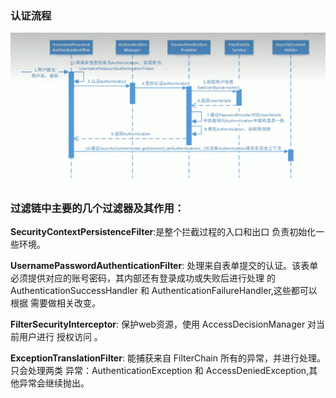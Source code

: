 ### 认证流程
![img_1.png](img_1.png)

### 过滤链中主要的几个过滤器及其作用： 
<b>SecurityContextPersistenceFilter</b>:是整个拦截过程的入口和出口 负责初始化一些环境。

<b>UsernamePasswordAuthenticationFilter</b>:
处理来自表单提交的认证。该表单必须提供对应的账号密码，其内部还有登录成功或失败后进行处理
的 AuthenticationSuccessHandler 和 AuthenticationFailureHandler,这些都可以根据
需要做相关改变。

<b>FilterSecurityInterceptor</b>: 保护web资源，使用 AccessDecisionManager 对当前用户进行
授权访问 。

<b>ExceptionTranslationFilter</b>: 能捕获来自 FilterChain 所有的异常，并进行处理。只会处理两类
异常：AuthenticationException 和 AccessDeniedException,其他异常会继续抛出。



